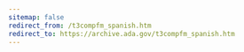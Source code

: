 ```yaml
---
sitemap: false 
redirect_from: /t3compfm_spanish.htm 
redirect_to: https://archive.ada.gov/t3compfm_spanish.htm 
---
```

